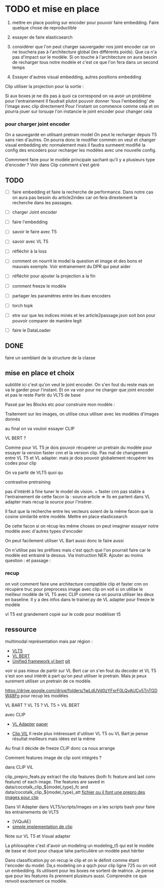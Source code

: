 # TODO et mise en place

1. mettre en place pooling sur encoder pour pouvoir faire embedding. Faire quelque chose de reproductible
2. essayer de faire elasticsearch

3. considérer que l'on peut charger sauvergader nos joint encoder car on ne touchera pas à l'architecture global (les différents poids). Que ca n'a pas d'impact sur le modèle.
Si on touche à l'architecture on aura besoin de recharger tous notre modèle et c'est ce que l'on fera dans un second temps

3. Essayer d'autres visual embedding, autres positions embedding


Clip utiliser la projection pour la sortie :

Si aux boxes je ne dis pas à quoi ca correspond on va avoir un problème pour l'entrainement
Il faudrait plutot pouvoir donner 'tous l'embedding' de l'image avec clip directement
Pour  l'instant on commence comme cela et on pourra jouer sur lorsuqe l'on instancie le joint encoder pour changer cela

### pour charger joint encoder

On a sauvegardé en utilisant pretrain model
On peut le recharger depuis T5 sans rien d'autres.
On pourra donc le modifier commen on veut et changer visual embedding etc normalement mais il faudra surmeent modifié la config des encoders pour recharger les modèles avec une nouvelle config.

Commment faire pour le modèle principale sachant qu'il y a plusieurs type d'encoder ?
Voir dans Clip comment s'est géré

## TODO

- [ ] faire embedding et faire la recherche de performance. Dans notre cas on aura pas besoin du article2index car on fera dirextement la recherche dans les passages.


- [ ] charger Joint encoder
- [ ] faire l'embedding
- [ ] savoir le faire avec T5
- [ ] savoir avec VL T5
- [ ] réfléchir à la loss
- [ ] comment on nourrit le model la question et image et des bons et mauvais exemple. Voir entrainement du DPR qui peut aider
- [ ] réfléchir pour ajouter la projection a la fin
- [ ] comment freeze le modèle
- [ ] partager les paramètres entre les duex encoders
- [ ] torch topk
- [ ] etre sur que les indices minés et les article2passage.json soit bon pour pouvoir comparer de manière legit
- [ ] faire le DataLoader

## DONE

faire un semblant de la structure de la classe

## mise en place et choix

subtilité ici c'est qu'on veut le joint encoder. On s'en fout du reste mais on va le garder pour l'instant. Et on va voir pour ne charger que joint encoder et pas le reste
Partir du VLT5 de base

Passé par les Blocks etc pour construire mon modèle :

Traitement sur les images, on utilise ceux utiliser avec les modèles d'images donnés

au final on va vouloir essayer CLIP

VL BERT ?

Comme pour VL T5 je dois pouvoir récupérer un pretrain du modèle pour essayer la version faster cnn et la version clip.
Pas mal de changement entre VL T5 et VL adapter. mais je dois pouvoir globalement récupérer les codes pour clip

On va partir de VLT5 quoi qu

contrastive pretraining

pas d'intérêt à fine tuner le model de vision. + faster cnn pas stable a l'entrainement de cette facon la : source article => Ils en parlent dans VL adapter mais recup la source pour l'insérer.

Il faut que la recherche entre les vecteurs soient de la même facon que la cosine similarité entre modèle. Mettre en place elasticsearch

De cette facon si on récup les même choses on peut imaginer essayer notre modèle avec d'autres types d'encoder

On peut facilement utiliser VL Bart aussi donc le faire aussi

On n'utilise pas les préfixes mais c'est qqch que l'on pourrait faire car le modèle est entrainé la dessus. Via Instruction NER. Ajouter au moins question : et passage :

### recup

on voit comment faire une architecture compatible clip et faster cnn
on récupère truc pour preprocess image avec clip
on voit si on utilise le meilleur modèle de VL T5 avec CLIP comme ca on pourra utiliser les deux en baseline.
Il y a des infos dans le trainer.py de VL adapter pour freeze le modèle

vl T5 est grandement copié sur le code pour modèliser t5

## ressource

multimodal représentation mais par région :

- [VLT5]()
- [VL BERT](https://github.com/jackroos/VL-BERT)
- [Unified framework vl bert](https://arxiv.org/pdf/2011.15124.pdf) [git](https://github.com/e-bug/volta)

voir si pas mieux de partir sur VL Bert car on s'en fout du decoder et VL T5 s'est son seul intérêt à part qu'on peut utiliser le pretrain. Mais je peux surement utiliser un pretrain de ce modèle.

<https://drive.google.com/drive/folders/1wLdUVd0zYFsrF0LQvAUCy5TnTGDW48Fo> pour recup les modèles

VL BART ?
VL T5 ?
VL T5 > VIL BERT

avec CLIP

- [VL Adapter](https://github.com/ylsung/VL_adapter/) [paper](https://arxiv.org/pdf/2112.06825.pdf)

- [Clip VIL](https://arxiv.org/pdf/2107.06383.pdf) Il reste plus intéressant d'utiliser VL T5 ou VL Bart je pense résultat meilleurs mais idées est la même

Au final il décide de freeze CLIP donc ca nous arrange

Comment features image de clip sont intégrés ?

dans CLIP VIL

clip_prepro_feats.py extract the clip features (both fc feature and last conv feature) of each image. The features are saved in data/cocotalk_clip_${model_type}_fc and data/cocotalk_clip_${model_type}_att
[fichier ou il font une prepro des images pour clip](https://github.com/clip-vil/CLIP-ViL/blob/master/CLIP-ViL-Direct/caption/scripts/clip_prepro_feats.py)

Dans Vl Adapter
dans VLT5/scripts/images on a les scripts bash pour faire les entrainements de VLT5

- [ViQuAE]
- [simple implementation de clip](https://towardsdatascience.com/simple-implementation-of-openai-clip-model-a-tutorial-ace6ff01d9f2)

Note sur VL T5 et Visual adapter

La philosophie c'est d'avoir un modeling un modeling_t5 qui est le modèle de base et dont pour chaque tahe particulière un modèle peut hériter

Dans classification.py on recup le clip et on le définit comme étant l'encoder du model. Da,s modeling on a qqch pour clip ligne 725 ou on voit un embedding. Ils utilisent pour les boxes ne sortent de matrice.
Je pense que pour les features ils prennent plusieurs aussi. Comprendre ce que renvoit exactement ce modèle.

